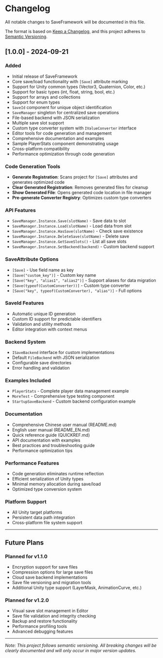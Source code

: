# Changelog

All notable changes to SaveFramework will be documented in this file.

The format is based on [Keep a Changelog](https://keepachangelog.com/en/1.0.0/),
and this project adheres to [Semantic Versioning](https://semver.org/spec/v2.0.0.html).

## [1.0.0] - 2024-09-21

### Added
- Initial release of SaveFramework
- Core save/load functionality with `[Save]` attribute marking
- Support for Unity common types (Vector3, Quaternion, Color, etc.)
- Support for basic types (int, float, string, bool, etc.)
- Support for arrays and collections
- Support for enum types
- `SaveId` component for unique object identification
- `SaveManager` singleton for centralized save operations
- File-based backend with JSON serialization
- Multiple save slot support
- Custom type converter system with `IValueConverter` interface
- Editor tools for code generation and management
- Comprehensive documentation and examples
- Sample PlayerStats component demonstrating usage
- Cross-platform compatibility
- Performance optimization through code generation

### Code Generation Tools
- **Generate Registration**: Scans project for `[Save]` attributes and generates optimized code
- **Clear Generated Registration**: Removes generated files for cleanup
- **Show Generated File**: Opens generated code location in file manager
- **Pre-generate Converter Registry**: Optimizes custom type converters

### API Features
- `SaveManager.Instance.Save(slotName)` - Save data to slot
- `SaveManager.Instance.Load(slotName)` - Load data from slot
- `SaveManager.Instance.HasSave(slotName)` - Check save existence
- `SaveManager.Instance.DeleteSave(slotName)` - Delete save
- `SaveManager.Instance.GetSaveSlots()` - List all save slots
- `SaveManager.Instance.SetBackend(backend)` - Custom backend support

### SaveAttribute Options
- `[Save]` - Use field name as key
- `[Save("custom_key")]` - Custom key name
- `[Save("key", "alias1", "alias2")]` - Support aliases for data migration
- `[Save(typeof(CustomConverter))]` - Custom type converter
- `[Save("key", typeof(CustomConverter), "alias")]` - Full options

### SaveId Features
- Automatic unique ID generation
- Custom ID support for predictable identifiers
- Validation and utility methods
- Editor integration with context menus

### Backend System
- `ISaveBackend` interface for custom implementations
- Default `FileBackend` with JSON serialization
- Configurable save directories
- Error handling and validation

### Examples Included
- `PlayerStats` - Complete player data management example
- `MoreTest` - Comprehensive type testing component
- `StartupSaveBackend` - Custom backend configuration example

### Documentation
- Comprehensive Chinese user manual (README.md)
- English user manual (README_EN.md)  
- Quick reference guide (QUICKREF.md)
- API documentation with examples
- Best practices and troubleshooting guide
- Performance optimization tips

### Performance Features
- Code generation eliminates runtime reflection
- Efficient serialization of Unity types
- Minimal memory allocation during save/load
- Optimized type conversion system

### Platform Support
- All Unity target platforms
- Persistent data path integration
- Cross-platform file system support

---

## Future Plans

### Planned for v1.1.0
- Encryption support for save files
- Compression options for large save files
- Cloud save backend implementations
- Save file versioning and migration tools
- Additional Unity type support (LayerMask, AnimationCurve, etc.)

### Planned for v1.2.0
- Visual save slot management in Editor
- Save file validation and integrity checking
- Backup and restore functionality
- Performance profiling tools
- Advanced debugging features

---

*Note: This project follows semantic versioning. All breaking changes will be clearly documented and will only occur in major version updates.*